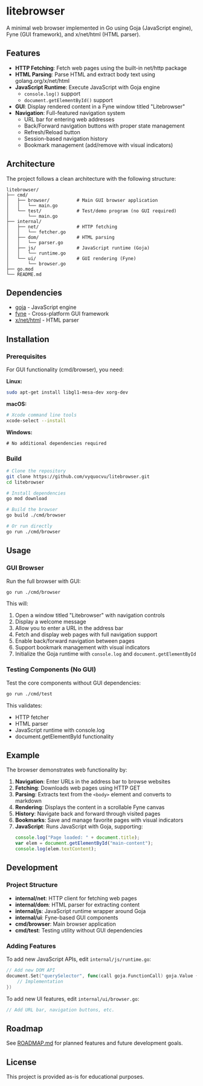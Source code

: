 # litebrowser

A minimal web browser implemented in Go using Goja (JavaScript engine), Fyne (GUI framework), and x/net/html (HTML parser).

## Features

- **HTTP Fetching**: Fetch web pages using the built-in net/http package
- **HTML Parsing**: Parse HTML and extract body text using golang.org/x/net/html
- **JavaScript Runtime**: Execute JavaScript with Goja engine
  - `console.log()` support
  - `document.getElementById()` support
- **GUI**: Display rendered content in a Fyne window titled "Litebrowser"
- **Navigation**: Full-featured navigation system
  - URL bar for entering web addresses
  - Back/Forward navigation buttons with proper state management
  - Refresh/Reload button
  - Session-based navigation history
  - Bookmark management (add/remove with visual indicators)

## Architecture

The project follows a clean architecture with the following structure:

```
litebrowser/
├── cmd/
│   ├── browser/          # Main GUI browser application
│   │   └── main.go
│   └── test/             # Test/demo program (no GUI required)
│       └── main.go
├── internal/
│   ├── net/              # HTTP fetching
│   │   └── fetcher.go
│   ├── dom/              # HTML parsing
│   │   └── parser.go
│   ├── js/               # JavaScript runtime (Goja)
│   │   └── runtime.go
│   └── ui/               # GUI rendering (Fyne)
│       └── browser.go
├── go.mod
└── README.md
```

## Dependencies

- [goja](https://github.com/dop251/goja) - JavaScript engine
- [fyne](https://fyne.io/) - Cross-platform GUI framework
- [x/net/html](https://pkg.go.dev/golang.org/x/net/html) - HTML parser

## Installation

### Prerequisites

For GUI functionality (cmd/browser), you need:

**Linux:**
```bash
sudo apt-get install libgl1-mesa-dev xorg-dev
```

**macOS:**
```bash
# Xcode command line tools
xcode-select --install
```

**Windows:**
```
# No additional dependencies required
```

### Build

```bash
# Clone the repository
git clone https://github.com/vyquocvu/litebrowser.git
cd litebrowser

# Install dependencies
go mod download

# Build the browser
go build ./cmd/browser

# Or run directly
go run ./cmd/browser
```

## Usage

### GUI Browser

Run the full browser with GUI:

```bash
go run ./cmd/browser
```

This will:
1. Open a window titled "Litebrowser" with navigation controls
2. Display a welcome message
3. Allow you to enter a URL in the address bar
4. Fetch and display web pages with full navigation support
5. Enable back/forward navigation between pages
6. Support bookmark management with visual indicators
7. Initialize the Goja runtime with `console.log` and `document.getElementById`

### Testing Components (No GUI)

Test the core components without GUI dependencies:

```bash
go run ./cmd/test
```

This validates:
- HTTP fetcher
- HTML parser
- JavaScript runtime with console.log
- document.getElementById functionality

## Example

The browser demonstrates web functionality by:

1. **Navigation**: Enter URLs in the address bar to browse websites
2. **Fetching**: Downloads web pages using HTTP GET
3. **Parsing**: Extracts text from the `<body>` element and converts to markdown
4. **Rendering**: Displays the content in a scrollable Fyne canvas
5. **History**: Navigate back and forward through visited pages
6. **Bookmarks**: Save and manage favorite pages with visual indicators
7. **JavaScript**: Runs JavaScript with Goja, supporting:
   ```javascript
   console.log("Page loaded: " + document.title);
   var elem = document.getElementById("main-content");
   console.log(elem.textContent);
   ```

## Development

### Project Structure

- **internal/net**: HTTP client for fetching web pages
- **internal/dom**: HTML parser for extracting content
- **internal/js**: JavaScript runtime wrapper around Goja
- **internal/ui**: Fyne-based GUI components
- **cmd/browser**: Main browser application
- **cmd/test**: Testing utility without GUI dependencies

### Adding Features

To add new JavaScript APIs, edit `internal/js/runtime.go`:

```go
// Add new DOM API
document.Set("querySelector", func(call goja.FunctionCall) goja.Value {
    // Implementation
})
```

To add new UI features, edit `internal/ui/browser.go`:

```go
// Add URL bar, navigation buttons, etc.
```

## Roadmap

See [ROADMAP.md](ROADMAP.md) for planned features and future development goals.

## License

This project is provided as-is for educational purposes.
